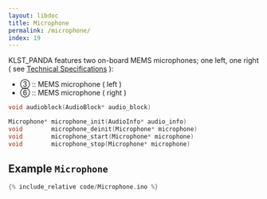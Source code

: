 ```yaml
---
layout: libdoc
title: Microphone
permalink: /microphone/
index: 19
---
```


KLST_PANDA features two on-board MEMS microphones; one left, one right ( see [Technical Specifications](/tech-specs) ):

- ③ :: MEMS microphone ( left )
- ⑥ :: MEMS microphone ( right )

```c
void audioblock(AudioBlock* audio_block)

Microphone* microphone_init(AudioInfo* audio_info)
void        microphone_deinit(Microphone* microphone)
void        microphone_start(Microphone* microphone)
void        microphone_stop(Microphone* microphone)
```

## Example `Microphone`

```cpp
{% include_relative code/Microphone.ino %}
```
